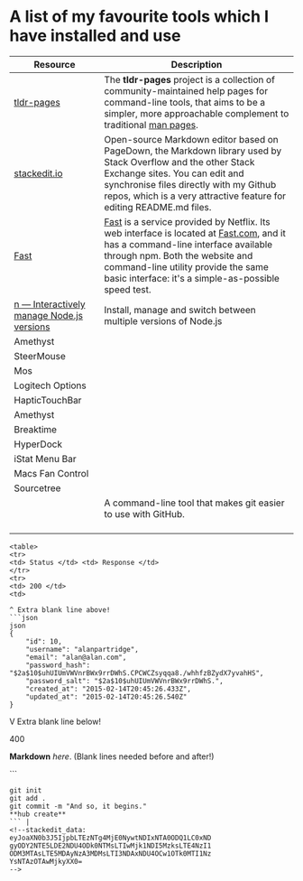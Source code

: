 # A list of my favourite tools which I have installed and use

| Resource | Description |
|--|--|
| [tldr-pages](https://github.com/tldr-pages/tldr) | The **tldr-pages** project is a collection of community-maintained help pages for command-line tools, that aims to be a simpler, more approachable complement to traditional [man pages](https://en.wikipedia.org/wiki/Man_page). |
| [stackedit.io](https://stackedit.io/) | Open-source Markdown editor based on PageDown, the Markdown library used by Stack Overflow and the other Stack Exchange sites. You can edit and synchronise files directly with my Github repos, which is a very attractive feature for editing README.md files. |
| [Fast](https://github.com/sindresorhus/fast-cli) | [Fast](https://github.com/sindresorhus/fast-cli)  is a service provided by Netflix. Its web interface is located at  [Fast.com](https://fast.com/), and it has a command-line interface available through npm. Both the website and command-line utility provide the same basic interface: it's a simple-as-possible speed test. |
| [n — Interactively manage Node.js versions](https://github.com/tj/n) | Install, manage and switch between multiple versions of Node.js | 
| Amethyst ||
| SteerMouse ||
| Mos ||
| Logitech Options ||
| HapticTouchBar ||
| Amethyst ||
| Breaktime ||
| HyperDock ||
| iStat Menu Bar ||
| Macs Fan Control ||
| Sourcetree ||
| [](https://hub.github.com/) | A command-line tool that makes git easier to use with GitHub. <br/><br/>

```
<table>
<tr>
<td> Status </td> <td> Response </td>
</tr>
<tr>
<td> 200 </td>
<td>

^ Extra blank line above!
```json
json
{
    "id": 10,
    "username": "alanpartridge",
    "email": "alan@alan.com",
    "password_hash": "$2a$10$uhUIUmVWVnrBWx9rrDWhS.CPCWCZsyqqa8./whhfzBZydX7yvahHS",
    "password_salt": "$2a$10$uhUIUmVWVnrBWx9rrDWhS.",
    "created_at": "2015-02-14T20:45:26.433Z",
    "updated_at": "2015-02-14T20:45:26.540Z"
}
```
V Extra blank line below!

</td>
</tr>
<tr>
<td> 400 </td>
<td>

**Markdown** _here_. (Blank lines needed before and after!)

</td>
</tr>
</table>
```

```# create a repo to host a new project on GitHub
git init
git add .
git commit -m "And so, it begins."
**hub create**
``` |
<!--stackedit_data:
eyJoaXN0b3J5IjpbLTEzNTg4MjE0NywtNDIxNTA0ODQ1LC0xND
gyODY2NTE5LDE2NDU4ODk0NTMsLTIwMjk1NDI5MzksLTE4NzI1
ODM3MTAsLTE5MDAyNzA3MDMsLTI3NDAxNDU4OCw1OTk0MTI1Nz
YsNTAzOTAwMjkyXX0=
-->